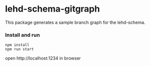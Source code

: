 # lehd-schema-gitgraph
This package generates a sample branch graph for the lehd-schema.

### Install and run
```
npm install
npm run start
```
open http://localhost:1234 in browser
